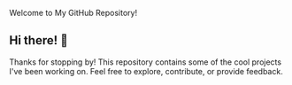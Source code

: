Welcome to My GitHub Repository!

## Hi there! 👋

Thanks for stopping by! This repository contains some of the cool projects I've been working on. Feel free to explore, contribute, or provide feedback.
